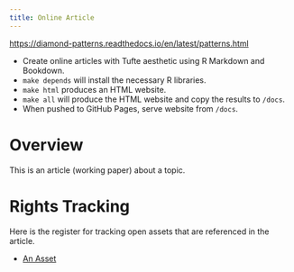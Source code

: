 ```yaml
---
title: Online Article
---
```


https://diamond-patterns.readthedocs.io/en/latest/patterns.html

- Create online articles with Tufte aesthetic using R Markdown and Bookdown.
- `make depends` will install the necessary R libraries.
- `make html` produces an HTML website.
- `make all` will produce the HTML website and copy the results to `/docs`.
- When pushed to GitHub Pages, serve website from `/docs`.

# Overview

This is an article (working paper) about a topic.

# Rights Tracking

Here is the register for tracking open assets that are referenced in the article.

- [An Asset](http://example.com/reference)
